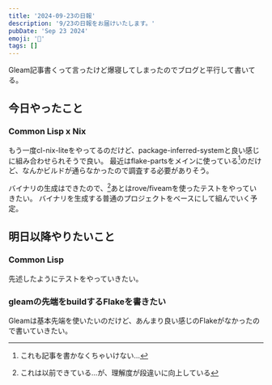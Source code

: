 ```yaml
---
title: '2024-09-23の日報'
description: '9/23の日報をお届けいたします。'
pubDate: 'Sep 23 2024'
emoji: '🦊'
tags: []
---
```


Gleam記事書くって言ったけど爆寝してしまったのでブログと平行して書いてる。

## 今日やったこと

### Common Lisp x Nix

もう一度cl-nix-liteをやってるのだけど、package-inferred-systemと良い感じに組み合わせられそうで良い。
最近はflake-partsをメインに使っている[^1]のだけど、なんかビルドが通らなかったので調査する必要がありそう。

バイナリの生成はできたので、[^2]あとはrove/fiveamを使ったテストをやっていきたい。
バイナリを生成する普通のプロジェクトをベースにして組んでいく予定。

## 明日以降やりたいこと

### Common Lisp

先述したようにテストをやっていきたい。

### gleamの先端をbuildするFlakeを書きたい

Gleamは基本先端を使いたいのだけど、あんまり良い感じのFlakeがなかったので書いていきたい。

[^1]: これも記事を書かなくちゃいけない...
[^2]: これは以前できている...が、理解度が段違いに向上している
